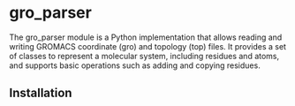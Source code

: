 # gro_parser

The gro_parser module is a Python implementation that allows reading and writing GROMACS coordinate (gro) and topology (top) files. It provides a set of classes to represent a molecular system, including residues and atoms, and supports basic operations such as adding and copying residues.

## Installation
